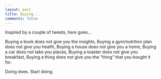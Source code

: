 ```yaml
---
layout: post
title: Buying...
comments: false
---
```


Inspired by a couple of tweets, here goes...

Buying a book does not give you the insights,
Buying a gym/nutrition plan does not give you health,
Buying a house does not give you a home,
Buying a car does not take you places,
Buying a toaster does not give you breakfast,
Buying a thing does not give you the "thing" that you bought it for.

Doing does. Start doing.
